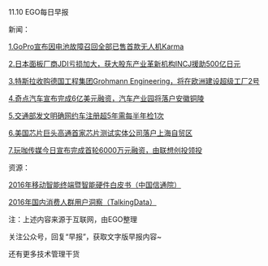 11.10 EGO每日早报

新闻：

[1.GoPro宣布因电池故障召回全部已售首款无人机Karma](http://news.cnblogs.com/n/556709/)

[2.日本面板厂商JDI亏损加大，获大股东产业革新机构INCJ援助500亿日元](http://www.techweb.com.cn/finance/2016-11-09/2430005.shtml)

[3.特斯拉收购德国工程集团Grohmann Engineering，将在欧洲建设超级工厂2号](http://mi.techweb.com.cn/tmt/2016-11-09/2429841.shtml)

[4.奇点汽车宣布完成6亿美元融资，汽车产业园将落户安徽铜陵](http://36kr.com/p/5056178.html?ktm_source=feed)

[5.交通部发文明确网约车注册超5年需每半年检1次](http://www.techweb.com.cn/internet/2016-11-09/2429493.shtml)

[6.美国芯片巨头高通首家芯片测试实体公司落户上海自贸区](http://tech.qq.com/a/20161109/007494.htm)

[7.玩咖传媒今日宣布完成首轮6000万元融资，由联想创投领投](http://36kr.com/p/5048674.html?ktm_source=feed)

资源：

[2016年移动智能终端暨智能硬件白皮书（中国信通院）](http://www.catr.cn/kxyj/qwfb/bps/201610/t20161026_2181168.htm)

[2016年国内消费人群用户洞察（TalkingData）](https://www.talkingdata.com/index/#/reportdetail/478/zh_CN)

注：上述内容来源于互联网，由EGO整理

关注公众号，回复“早报”，获取文字版早报内容~

还有更多技术管理干货
